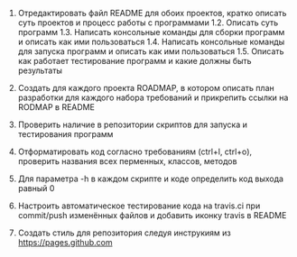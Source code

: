 1. Отредактировать файл README для обоих проектов, кратко описать суть проектов и процесс работы с программами
1.2. Описать суть программ
1.3. Написать консольные команды для сборки программ и описать как ими пользоваться
1.4. Написать консольные команды для запуска программ и описать как ими пользоваться
1.5. Описать как работает тестирование программ и какие должны быть результаты   
    
2. Создать для каждого проекта ROADMAP, в котором описать план разработки для каждого набора требований и прикрепить ссылки на RODMAP в README
3. Проверить наличие в репозитории скриптов для запуска и тестирования программ
4. Отформатировать код согласно требованиям (ctrl+l, ctrl+o), проверить названия всех перменных, классов, методов
5. Для параметра -h в каждом скрипте и коде определить код выхода равный 0
6. Настроить автоматическое тестирование кода на travis.ci при commit/push изменённых файлов и добавить иконку travis в README
7. Создать стиль для репозитория следуя инструкиям из https://pages.github.com
